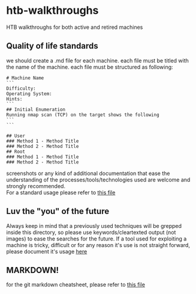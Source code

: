# htb-walkthroughs
HTB walkthroughs for both active and retired machines

## Quality of life standards
we should create a .md file for each machine.
each file must be titled with the name of the machine.
each file must be structured as following:

````
# Machine Name
```
Difficulty:
Operating System:
Hints:
```
## Initial Enumeration
Running nmap scan (TCP) on the target shows the following
```
```

## User
### Method 1 - Method Title
### Method 2 - Method Title
## Root
### Method 1 - Method Title
### Method 2 - Method Title
````

screenshots or any kind of additional documentation that ease the understanding of the processes/tools/technologies used are welcome and strongly recommended.  
For a standard usage please refer to [this file](https://github.com/lucabodd/htb-walkthroughs/blob/main/Template.md)

## Luv the "you" of the future
Always keep in mind that a previously used techniques will be grepped inside this directory, so please use keywords/cleartexted output (not images) to ease the searches for the future.
If a tool used for exploiting a machine is tricky, difficult or for any reason it's use is not straight forward, please document it's usage [here](https://github.com/lucabodd/Pentesting-notes/tree/master)

## MARKDOWN!
for the git markdown cheatsheet, please refer to [this file](https://github.com/adam-p/markdown-here/wiki/Markdown-Cheatsheet)  
